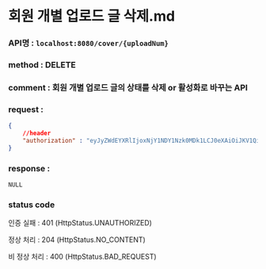 # 회원 개별 업로드 글 삭제.md
### API명 : `localhost:8080/cover/{uploadNum}`

### method : DELETE

### comment : 회원 개별 업로드 글의 상태를 삭제 or 활성화로 바꾸는 API

### request :
~~~json
{
    //header
    "authorization" : "eyJyZWdEYXRlIjoxNjY1NDY1Nzk0MDk1LCJ0eXAiOiJKV1QiLCJhbGciOiJIUzI1NiJ9.eyJ1c2VyTnVtIjoiMiIsImV4cCI6MTY2NTQ3NjU5NH0.9rh0TBWeOBUJq4Iu1fDW59zLarL-EW3YWE42ZJZf_Tk"
}
~~~

### response :
    NULL

### status code
인증 실패 : 401 (HttpStatus.UNAUTHORIZED)

정상 처리 : 204 (HttpStatus.NO_CONTENT)

비 정상 처리 : 400 (HttpStatus.BAD_REQUEST)